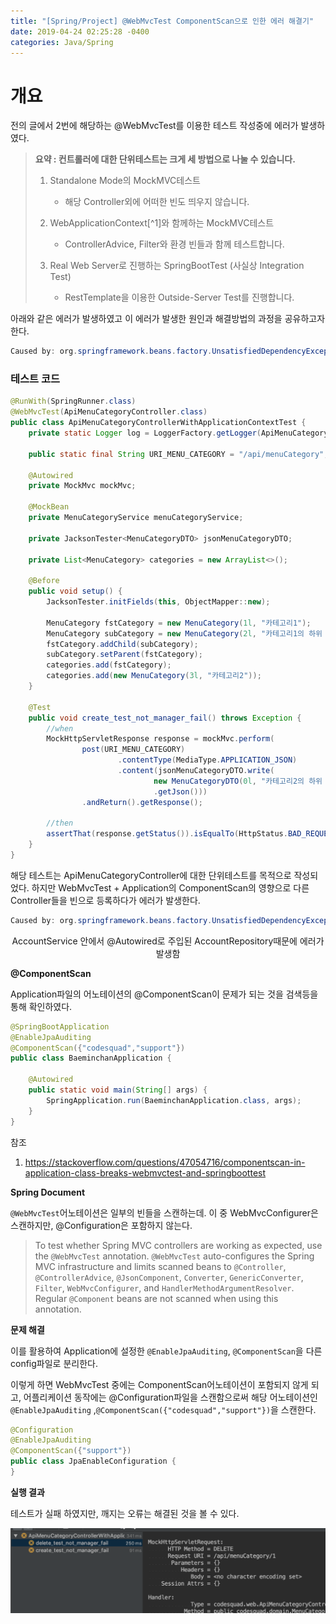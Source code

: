 ```yaml
---
title: "[Spring/Project] @WebMvcTest ComponentScan으로 인한 에러 해결기"
date: 2019-04-24 02:25:28 -0400
categories: Java/Spring
---
```




# 개요

전의 글에서 2번에 해당하는 @WebMvcTest를 이용한 테스트 작성중에 에러가 발생하였다. 



> **요약 : 컨트롤러에 대한 단위테스트는 크게 세 방법으로 나눌 수 있습니다.**
>
> 1. Standalone Mode의 MockMVC테스트
>    - 해당 Controller외에 어떠한 빈도 띄우지 않습니다. 
>
> 
>
>
> 2. WebApplicationContext[^1]와 함께하는 MockMVC테스트
>    - ControllerAdvice, Filter와 환경 빈들과 함께 테스트합니다. 
>
> 
>
> 3. Real Web Server로 진행하는 SpringBootTest (사실상 Integration Test)
>    - RestTemplate을 이용한 Outside-Server Test를 진행합니다.
>



아래와 같은 에러가 발생하였고 이 에러가 발생한 원인과 해결방법의 과정을 공유하고자 한다.

```java
Caused by: org.springframework.beans.factory.UnsatisfiedDependencyException: Error creating bean with name 'accountService': Unsatisfied dependency expressed through field 'accountRepository'; nested exception is org.springframework.beans.factory.NoSuchBeanDefinitionException: No qualifying bean of type 'codesquad.domain.AccountRepository' available: expected at least 1 bean which qualifies as autowire candidate. Dependency annotations: {@org.springframework.beans.factory.annotation.Autowired(required=true)}
```



### 테스트 코드

```java
@RunWith(SpringRunner.class)
@WebMvcTest(ApiMenuCategoryController.class)
public class ApiMenuCategoryControllerWithApplicationContextTest {
    private static Logger log = LoggerFactory.getLogger(ApiMenuCategoryControllerWithApplicationContextTest.class);

    public static final String URI_MENU_CATEGORY = "/api/menuCategory";

    @Autowired
    private MockMvc mockMvc;

    @MockBean
    private MenuCategoryService menuCategoryService;

    private JacksonTester<MenuCategoryDTO> jsonMenuCategoryDTO;

    private List<MenuCategory> categories = new ArrayList<>();

    @Before
    public void setup() {
        JacksonTester.initFields(this, ObjectMapper::new);

        MenuCategory fstCategory = new MenuCategory(1l, "카테고리1");
        MenuCategory subCategory = new MenuCategory(2l, "카테고리1의 하위 카테고리");
        fstCategory.addChild(subCategory);
        subCategory.setParent(fstCategory);
        categories.add(fstCategory);
        categories.add(new MenuCategory(3l, "카테고리2"));
    }

    @Test
    public void create_test_not_manager_fail() throws Exception {
        //when
        MockHttpServletResponse response = mockMvc.perform(
                post(URI_MENU_CATEGORY)
                        .contentType(MediaType.APPLICATION_JSON)
                        .content(jsonMenuCategoryDTO.write(
                                new MenuCategoryDTO(0l, "카테고리2의 하위 카테고리", 3l))
                                .getJson()))
                .andReturn().getResponse();

        //then
        assertThat(response.getStatus()).isEqualTo(HttpStatus.BAD_REQUEST.value());
    }
}
```

해당 테스트는 ApiMenuCategoryController에 대한 단위테스트를 목적으로 작성되었다. 하지만 WebMvcTest + Application의 ComponentScan의 영향으로 다른  Controller들을 빈으로 등록하다가 에러가 발생한다.

```java
Caused by: org.springframework.beans.factory.UnsatisfiedDependencyException: Error creating bean with name 'accountService': Unsatisfied dependency expressed through field 'accountRepository'; nested exception is org.springframework.beans.factory.NoSuchBeanDefinitionException: No qualifying bean of type 'codesquad.domain.AccountRepository' available: expected at least 1 bean which qualifies as autowire candidate. Dependency annotations: {@org.springframework.beans.factory.annotation.Autowired(required=true)}

```

<center>AccountService 안에서 @Autowired로 주입된 AccountRepository때문에 에러가 발생함 </center>



**@ComponentScan**

Application파일의 어노테이션의 @ComponentScan이 문제가 되는 것을 검색등을 통해 확인하였다.

```java
@SpringBootApplication
@EnableJpaAuditing
@ComponentScan({"codesquad","support"})
public class BaeminchanApplication {

    @Autowired
    public static void main(String[] args) {
        SpringApplication.run(BaeminchanApplication.class, args);
    }
}
```

참조

1. <https://stackoverflow.com/questions/47054716/componentscan-in-application-class-breaks-webmvctest-and-springboottest>



**Spring Document**

`@WebMvcTest`어노테이션은 일부의 빈들을 스캔하는데. 이 중 WebMvcConfigurer은 스캔하지만, @Configuration은 포함하지 않는다. 



> To test whether Spring MVC controllers are working as expected, use the `@WebMvcTest` annotation. `@WebMvcTest` auto-configures the Spring MVC infrastructure and limits scanned beans to `@Controller`, `@ControllerAdvice`, `@JsonComponent`, `Converter`, `GenericConverter`, `Filter`, `WebMvcConfigurer`, and `HandlerMethodArgumentResolver`. Regular `@Component` beans are not scanned when using this annotation. 



**문제 해결**

이를 활용하여 Application에 설정한 `@EnableJpaAuditing`, `@ComponentScan`을 다른 config파일로 분리한다.

이렇게 하면 WebMvcTest 중에는 ComponentScan어노테이션이 포함되지 않게 되고, 어플리케이션 동작에는 @Configuration파일을 스캔함으로써 해당 어노테이션인 `@EnableJpaAuditing` ,`@ComponentScan({"codesquad","support"})`을 스캔한다. 



```java
@Configuration
@EnableJpaAuditing
@ComponentScan({"support"})
public class JpaEnableConfiguration {
}
```



**실행 결과**

테스트가 실패 하였지만, 깨지는 오류는 해결된 것을 볼 수 있다.

![image-20190426154248783](/assets/images/image-20190426154248783-6262586.png)

### 
